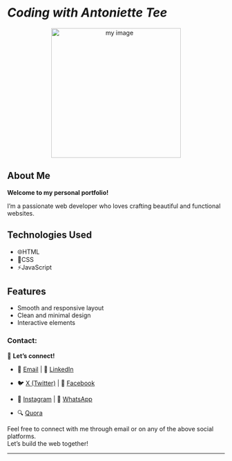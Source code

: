 # *Coding with Antoniette Tee*
<p align="center">
 <img src="https://imgur.com/RKRrsYv.jpg" width="300" alt="my image">
</p>

## About Me
**Welcome to my personal portfolio!**

I’m a passionate web developer who loves crafting beautiful and functional websites.

## Technologies Used
- 🌐HTML
- 🎨CSS
- ⚡JavaScript

## Features
- Smooth and responsive layout
- Clean and minimal design
- Interactive elements

### Contact:
🔗 **Let’s connect!**  
- 📧 [Email](mailto:antoniettekagendo@gmail.com)                | 👔 [LinkedIn](https://www.linkedin.com/in/antoniette-kagendo)

- 🐦 [X (Twitter)](https://x.com/AntonietteKage2)               | 📘 [Facebook](https://www.facebook.com/share/1LCod87zyU/)
                                                                                                                                          
- 📸 [Instagram](https://www.instagram.com/antoniette_tee)      | 💬 [WhatsApp](https://wa.me/message/RCMUTCNFYPUEI1)

- 🔍 [Quora](https://www.quora.com/profile/Antoniette-Kagendo)


Feel free to connect with me through email or on any of the above social platforms.  
Let’s build the web together!

---
